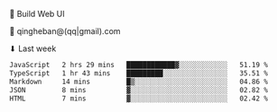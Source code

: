 🧙 Build Web UI

📧 qingheban@(qq|gmail).com

⬇ Last week

<!--START_SECTION:waka-->

```txt
JavaScript   2 hrs 29 mins   ████████████▓░░░░░░░░░░░░   51.19 %
TypeScript   1 hr 43 mins    █████████░░░░░░░░░░░░░░░░   35.51 %
Markdown     14 mins         █▒░░░░░░░░░░░░░░░░░░░░░░░   04.86 %
JSON         8 mins          ▓░░░░░░░░░░░░░░░░░░░░░░░░   02.82 %
HTML         7 mins          ▓░░░░░░░░░░░░░░░░░░░░░░░░   02.42 %
```

<!--END_SECTION:waka-->

<!--
**banqinghe/banqinghe** is a ✨ _special_ ✨ repository because its `README.md` (this file) appears on your GitHub profile.

Here are some ideas to get you started:

- 🔭 I’m currently working on ...
- 🌱 I’m currently learning ...
- 👯 I’m looking to collaborate on ...
- 🤔 I’m looking for help with ...
- 💬 Ask me about ...
- 📫 How to reach me: ...
- 😄 Pronouns: ...
- ⚡ Fun fact: ...
-->

